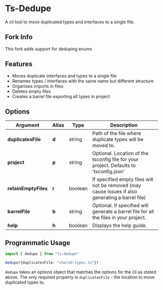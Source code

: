 
# Ts-Dedupe

A cli tool to move duplicated types and interfaces to a single file.

## Fork Info

This fork adds support for deduping enums

## Features

* Moves duplicate interfaces and types to a single file
* Renames types / interfaces with the same name but different structure
* Organises imports in files
* Deletes empty files
* Creates a barrel file exporting all types in project


## Options

| Argument | Alias | Type | Description |
|-|-|-|-|
| **duplicatesFile** | **d** | string | Path of the file where duplicate types will be moved to. |
| **project** | **p** | string | Optional. Location of the tsconfig file for your project. Defaults to 'tsconfig.json' |
| **retainEmptyFiles** | **r** | boolean | If specified empty files will not be removed (may cause issues if also generating a barrel file) |
| **barrelFile** | **b** | string | Optional. If specified will generate a barrel file for all the files in your project. |
| **help** | **h** | boolean | Displays the help guide. |

[//]: ####ts-command-line-args_write-markdown_replaceAbove

## Programmatic Usage

```ts
import { dedupe } from "ts-dedupe"

dedupe({duplicatesFile: "shared-types.ts"})
```

`dedupe` takes an options object that matches the options for the cli as stated above. The only required property is `duplicatesFile` - the location to move duplicated types to. 
